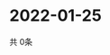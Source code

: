 # 2022-01-25
  共 0条

  <!-- BEGIN -->
  <!-- 最后更新时间Tue Jan 25 2022 13:10:35 GMT+0000 (Coordinated Universal Time) -->
  
  <!-- END -->
  
  